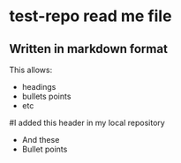 # test-repo read me file
## Written in markdown format

This allows:
* headings
* bullets points
* etc

#I added this header in my local repository
* And these
* Bullet points

